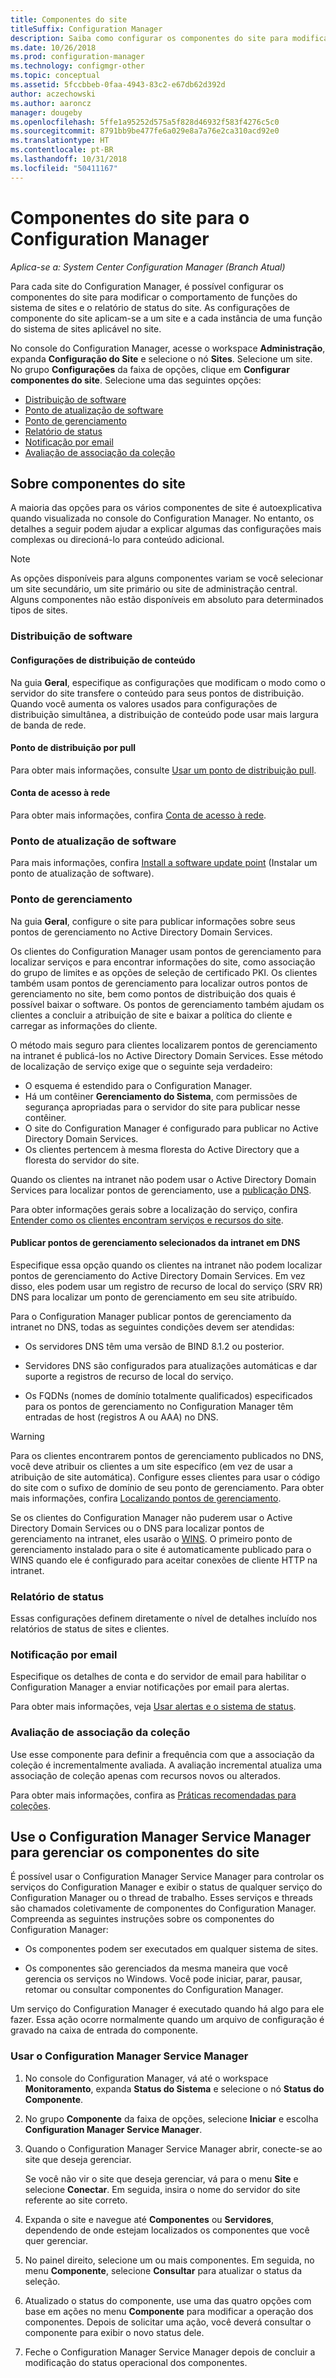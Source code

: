 ```yaml
---
title: Componentes do site
titleSuffix: Configuration Manager
description: Saiba como configurar os componentes do site para modificar o comportamento de funções do sistema de sites e o relatório de status do site.
ms.date: 10/26/2018
ms.prod: configuration-manager
ms.technology: configmgr-other
ms.topic: conceptual
ms.assetid: 5fccbbeb-0faa-4943-83c2-e67db62d392d
author: aczechowski
ms.author: aaroncz
manager: dougeby
ms.openlocfilehash: 5ffe1a95252d575a5f828d46932f583f4276c5c0
ms.sourcegitcommit: 8791bb9be477fe6a029e8a7a76e2ca310acd92e0
ms.translationtype: HT
ms.contentlocale: pt-BR
ms.lasthandoff: 10/31/2018
ms.locfileid: "50411167"
---
```

# <a name="site-components-for-configuration-manager"></a>Componentes do site para o Configuration Manager

*Aplica-se a: System Center Configuration Manager (Branch Atual)*

Para cada site do Configuration Manager, é possível configurar os componentes do site para modificar o comportamento de funções do sistema de sites e o relatório de status do site. As configurações de componente do site aplicam-se a um site e a cada instância de uma função do sistema de sites aplicável no site.  

No console do Configuration Manager, acesse o workspace **Administração**, expanda **Configuração do Site** e selecione o nó **Sites**. Selecione um site. No grupo **Configurações** da faixa de opções, clique em **Configurar componentes do site**. Selecione uma das seguintes opções:

- [Distribuição de software](#software-distribution)  
- [Ponto de atualização de software](#software-update-point)  
- [Ponto de gerenciamento](#management-point)  
- [Relatório de status](#status-reporting)  
- [Notificação por email](#email-notification)
- [Avaliação de associação da coleção](#bkmk_colleval)


## <a name="about-site-components"></a>Sobre componentes do site  

 A maioria das opções para os vários componentes de site é autoexplicativa quando visualizada no console do Configuration Manager. No entanto, os detalhes a seguir podem ajudar a explicar algumas das configurações mais complexas ou direcioná-lo para conteúdo adicional.  

> [!Note]  
> As opções disponíveis para alguns componentes variam se você selecionar um site secundário, um site primário ou site de administração central. Alguns componentes não estão disponíveis em absoluto para determinados tipos de sites.  



### <a name="software-distribution"></a>Distribuição de software  

#### <a name="content-distribution-settings"></a>Configurações de distribuição de conteúdo
Na guia **Geral**, especifique as configurações que modificam o modo como o servidor do site transfere o conteúdo para seus pontos de distribuição. Quando você aumenta os valores usados para configurações de distribuição simultânea, a distribuição de conteúdo pode usar mais largura de banda de rede.  

#### <a name="pull-distribution-point"></a>Ponto de distribuição por pull
Para obter mais informações, consulte [Usar um ponto de distribuição pull](/sccm/core/plan-design/hierarchy/use-a-pull-distribution-point).

#### <a name="network-access-account"></a>Conta de acesso à rede
Para obter mais informações, confira [Conta de acesso à rede](/sccm/core/plan-design/hierarchy/accounts#network-access-account).  


### <a name="software-update-point"></a>Ponto de atualização de software  

Para mais informações, confira [Install a software update point](/sccm/sum/get-started/install-a-software-update-point) (Instalar um ponto de atualização de software).  


### <a name="management-point"></a>Ponto de gerenciamento  

Na guia **Geral**, configure o site para publicar informações sobre seus pontos de gerenciamento no Active Directory Domain Services.  

Os clientes do Configuration Manager usam pontos de gerenciamento para localizar serviços e para encontrar informações do site, como associação do grupo de limites e as opções de seleção de certificado PKI. Os clientes também usam pontos de gerenciamento para localizar outros pontos de gerenciamento no site, bem como pontos de distribuição dos quais é possível baixar o software. Os pontos de gerenciamento também ajudam os clientes a concluir a atribuição de site e baixar a política do cliente e carregar as informações do cliente.  

O método mais seguro para clientes localizarem pontos de gerenciamento na intranet é publicá-los no Active Directory Domain Services. Esse método de localização de serviço exige que o seguinte seja verdadeiro:

- O esquema é estendido para o Configuration Manager.
- Há um contêiner **Gerenciamento do Sistema**, com permissões de segurança apropriadas para o servidor do site para publicar nesse contêiner.
- O site do Configuration Manager é configurado para publicar no Active Directory Domain Services.
- Os clientes pertencem à mesma floresta do Active Directory que a floresta do servidor do site.  

Quando os clientes na intranet não podem usar o Active Directory Domain Services para localizar pontos de gerenciamento, use a [publicação DNS](/sccm/core/plan-design/hierarchy/understand-how-clients-find-site-resources-and-services#bkmk_dns).  

Para obter informações gerais sobre a localização do serviço, confira [Entender como os clientes encontram serviços e recursos do site](/sccm/core/plan-design/hierarchy/understand-how-clients-find-site-resources-and-services).  


#### <a name="publish-selected-intranet-management-points-in-dns"></a>Publicar pontos de gerenciamento selecionados da intranet em DNS
Especifique essa opção quando os clientes na intranet não podem localizar pontos de gerenciamento do Active Directory Domain Services. Em vez disso, eles podem usar um registro de recurso de local do serviço (SRV RR) DNS para localizar um ponto de gerenciamento em seu site atribuído.  

Para o Configuration Manager publicar pontos de gerenciamento da intranet no DNS, todas as seguintes condições devem ser atendidas:  

-   Os servidores DNS têm uma versão de BIND 8.1.2 ou posterior.  

-   Servidores DNS são configurados para atualizações automáticas e dar suporte a registros de recurso de local do serviço.  

-   Os FQDNs (nomes de domínio totalmente qualificados) especificados para os pontos de gerenciamento no Configuration Manager têm entradas de host (registros A ou AAA) no DNS.  

> [!WARNING]  
>  Para os clientes encontrarem pontos de gerenciamento publicados no DNS, você deve atribuir os clientes a um site específico (em vez de usar a atribuição de site automática). Configure esses clientes para usar o código do site com o sufixo de domínio de seu ponto de gerenciamento. Para obter mais informações, confira [Localizando pontos de gerenciamento](/sccm/core/clients/deploy/assign-clients-to-a-site#locating-management-points).  

Se os clientes do Configuration Manager não puderem usar o Active Directory Domain Services ou o DNS para localizar pontos de gerenciamento na intranet, eles usarão o [WINS](/sccm/core/plan-design/hierarchy/understand-how-clients-find-site-resources-and-services#bkmk_wins). O primeiro ponto de gerenciamento instalado para o site é automaticamente publicado para o WINS quando ele é configurado para aceitar conexões de cliente HTTP na intranet.  


### <a name="status-reporting"></a>Relatório de status  

Essas configurações definem diretamente o nível de detalhes incluído nos relatórios de status de sites e clientes.  


### <a name="email-notification"></a>Notificação por email  

Especifique os detalhes de conta e do servidor de email para habilitar o Configuration Manager a enviar notificações por email para alertas.  

Para obter mais informações, veja [Usar alertas e o sistema de status](/sccm/core/servers/manage/use-alerts-and-the-status-system).


### <a name="bkmk_colleval"></a> Avaliação de associação da coleção  

Use esse componente para definir a frequência com que a associação da coleção é incrementalmente avaliada. A avaliação incremental atualiza uma associação de coleção apenas com recursos novos ou alterados.  

Para obter mais informações, confira as [Práticas recomendadas para coleções](/sccm/core/clients/manage/collections/best-practices-for-collections).



##  <a name="BKMK_ServiceMgr"></a> Use o Configuration Manager Service Manager para gerenciar os componentes do site  

É possível usar o Configuration Manager Service Manager para controlar os serviços do Configuration Manager e exibir o status de qualquer serviço do Configuration Manager ou o thread de trabalho. Esses serviços e threads são chamados coletivamente de componentes do Configuration Manager. Compreenda as seguintes instruções sobre os componentes do Configuration Manager:  

-   Os componentes podem ser executados em qualquer sistema de sites.  

-   Os componentes são gerenciados da mesma maneira que você gerencia os serviços no Windows. Você pode iniciar, parar, pausar, retomar ou consultar componentes do Configuration Manager.  

Um serviço do Configuration Manager é executado quando há algo para ele fazer. Essa ação ocorre normalmente quando um arquivo de configuração é gravado na caixa de entrada do componente. 


### <a name="use-the-configuration-manager-service-manager"></a>Usar o Configuration Manager Service Manager  

1.  No console do Configuration Manager, vá até o workspace **Monitoramento**, expanda **Status do Sistema** e selecione o nó **Status do Componente**.  

2.  No grupo **Componente** da faixa de opções, selecione **Iniciar** e escolha **Configuration Manager Service Manager**.  

3.  Quando o Configuration Manager Service Manager abrir, conecte-se ao site que deseja gerenciar.  

     Se você não vir o site que deseja gerenciar, vá para o menu **Site** e selecione **Conectar**. Em seguida, insira o nome do servidor do site referente ao site correto.  

4.  Expanda o site e navegue até **Componentes** ou **Servidores**, dependendo de onde estejam localizados os componentes que você quer gerenciar.  

5.  No painel direito, selecione um ou mais componentes. Em seguida, no menu **Componente**, selecione **Consultar** para atualizar o status da seleção.  

6.  Atualizado o status do componente, use uma das quatro opções com base em ações no menu **Componente** para modificar a operação dos componentes. Depois de solicitar uma ação, você deverá consultar o componente para exibir o novo status dele.  

7.  Feche o Configuration Manager Service Manager depois de concluir a modificação do status operacional dos componentes.  
